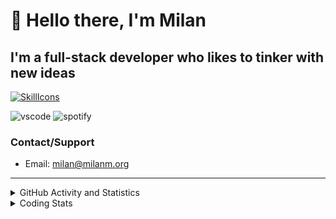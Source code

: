 # 👋 Hello there, I'm Milan
## I'm a full-stack developer who likes to tinker with new ideas
[![SkillIcons](https://skillicons.dev/icons?i=js,ts,nextjs,tailwind,html,go,bash,git,nginx,prisma,kubernetes,docker,linux)](https://skillicons.dev)

![vscode](https://nocache.advaith.workers.dev?url=https://img.shields.io/endpoint?url=https://dev.discordprofiles.me/api/badge/vscode/423203831971708958)
![spotify](https://nocache.advaith.workers.dev?url=https://img.shields.io/endpoint?url=https://dev.discordprofiles.me/api/badge/spotify/423203831971708958)

### Contact/Support

- Email: [milan@milanm.org](mailto:milan@milanm.org)
 
---
 
<details>
  <summary>GitHub Activity and Statistics</summary>
  <img src="/github-metrics.svg" />
</details>
<details>
  <summary>Coding Stats</summary>
  <!--START_SECTION:waka-->

```txt
Bash         38 mins         ███████████▓░░░░░░░░░░░░░   46.29 %
Docker       20 mins         ██████▒░░░░░░░░░░░░░░░░░░   24.99 %
TypeScript   20 mins         ██████▒░░░░░░░░░░░░░░░░░░   24.97 %
TSConfig     2 mins          ▓░░░░░░░░░░░░░░░░░░░░░░░░   02.79 %
JavaScript   0 secs          ░░░░░░░░░░░░░░░░░░░░░░░░░   00.44 %
```

<!--END_SECTION:waka-->
</details>
